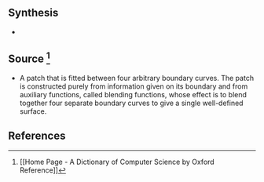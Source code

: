 ## Synthesis
- 
## Source [^1]
- A patch that is fitted between four arbitrary boundary curves. The patch is constructed purely from information given on its boundary and from auxiliary functions, called blending functions, whose effect is to blend together four separate boundary curves to give a single well-defined surface.
## References

[^1]: [[Home Page - A Dictionary of Computer Science by Oxford Reference]]